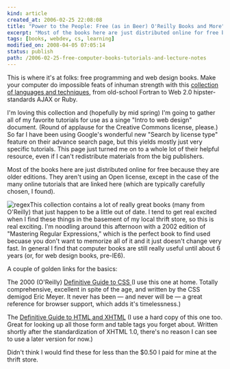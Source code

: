 ```yaml
---
kind: article
created_at: 2006-02-25 22:08:08
title: "Power to the People: Free (as in Beer) O'Reilly Books and More"
excerpt: "Most of the books here are just distributed online for free because they are older editions. They aren't using an Open license, except in the case of the many online tutorials that are linked here (which are typically carefully chosen, I found). "
tags: [books, webdev, cs, learning]
modified_on: 2008-04-05 07:05:14
status: publish 
path: /2006-02-25-free-computer-books-tutorials-and-lecture-notes
---
```


This is where it's at folks: free programming and web design books. Make your computer do impossible feats of inhuman strength with this <a href="http://maththinking.com/boat/webBooksIndex.html">collection of languages and techniques</a>, from old-school Fortran to Web 2.0 hipster-standards AJAX or Ruby. 

I'm loving this collection and (hopefully by mid spring) I'm going to gather all of my favorite tutorials for use as a singe "Intro to web design" document. (Round of applause for the Creative Commons license, please.) So far I have been using Google's wonderful new "Search by license type" feature on their advance search page, but this yields mostly just very specific tutorials.  This page just turned me on to a whole lot of their helpful resource, even if I can't redistribute materials from the big publishers. 

Most of the books here are just distributed online for free because they are older editions. They aren't using an Open license, except in the case of the many online tutorials that are linked here (which are typically carefully chosen, I found). 

<img src='/static/images/regex2_xs.jpg' alt='regex' />This collection contains a lot of really great books (many from O'Reilly) that just happen to be a little out of date. I tend to get real excited when I find these things in the basement of my local thrift store, so this is real exciting. I'm noodling around this afternoon with a 2002 edition of "Mastering Regular Expressions," which is the perfect book to find used becuase you don't want to memorize all of it and it just doesn't change very fast. In general I find that computer books are still really useful until about 6 years (or, for web design books, pre-IE6). 

A couple of golden links for the basics: 

The 2000 (O'Reilly) <a href="http://www.en8848.com/Reilly%20Books/webdesign/css/ch01_01.htm">Definitive Guide to CSS </a> (I use this one at home. Totally comprehensive, excellent in spite of the age, and written by the CSS demigod Eric Meyer. It never has been &mdash; and never will be &mdash; a great reference for browser support, which adds it's timelessness.)

The <a href="http://aha.homelinux.com/bindee/work/refbooks/web/xhtml/index.htm">Definitive Guide to HTML and XHTML</a> (I use a hard copy of this one too.  Great for looking up all those form and table tags you forget about. Written shortly after the standardization of XHTML 1.0, there's no reason I can see to use a later version for now.)

Didn't think I would find these for less than the $0.50 I paid for mine at the thrift store.
